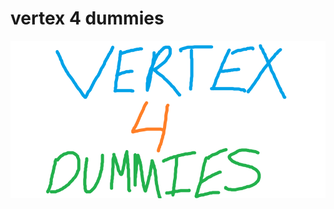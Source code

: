 # vertex 4 dummies

<p align="center">
  <img src="https://raw.githubusercontent.com/jamesonhohbein/vertex_deployment_4dummies/main/logo4.png" />
</p>
